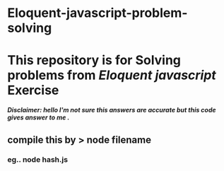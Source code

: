 # Eloquent-javascript-problem-solving
# This repository is for Solving problems from <i> Eloquent javascript </i>  Exercise 
<i><b>
Disclaimer: hello I'm  not sure this answers are accurate but this code gives answer to me .
  
</b>
</i>
<h2> compile this by > node filename </h2>
<h3>eg.. node hash.js</h3>
